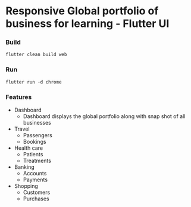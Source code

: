 # Responsive Global portfolio of business for learning - Flutter UI
### Build
```shell
flutter clean build web
```
### Run
```shell
flutter run -d chrome
```

### Features 
- Dashboard
  - Dashboard displays the global portfolio along with snap shot of all businesses
- Travel 
  - Passengers
  - Bookings
- Health care
  - Patients
  - Treatments
- Banking
  - Accounts
  - Payments
- Shopping
  - Customers
  - Purchases


